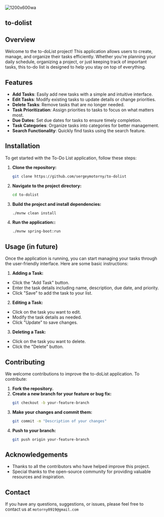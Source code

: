 ![1200x600wa](https://github.com/sergeymotorny/to-dolist/assets/98454212/9f5697f5-a8cb-4a4c-a1f1-cc0ca20dad56)


## to-dolist

## Overview
Welcome to the to-doList project! This application allows users to create, manage, and organize their tasks efficiently. Whether you're planning your daily schedule, organizing a project, or just keeping track of important tasks, this to-do list is designed to help you stay on top of everything.

## Features
- **Add Tasks**: Easily add new tasks with a simple and intuitive interface.
- **Edit Tasks**: Modify existing tasks to update details or change priorities.
- **Delete Tasks**: Remove tasks that are no longer needed.
- **Task Prioritization**: Assign priorities to tasks to focus on what matters most.
- **Due Dates**: Set due dates for tasks to ensure timely completion.
- **Task Categories**: Organize tasks into categories for better management.
- **Search Functionality**: Quickly find tasks using the search feature.

## Installation
To get started with the To-Do List application, follow these steps:

1. **Clone the repository:**
   ```bash
   git clone https://github.com/sergeymotorny/to-dolist

2. **Navigate to the project directory:**
   ```bash
   cd to-dolist

3. **Build the project and install dependencies:**
   ```bash
   ./mvnw clean install

4. **Run the application::**
   ```bash
   ./mvnw spring-boot:run

## Usage (in future)
Once the application is running, you can start managing your tasks through the user-friendly interface. Here are some basic instructions:

1. **Adding a Task:**
- Click the "Add Task" button.
- Enter the task details including name, description, due date, and priority.
- Click "Save" to add the task to your list.

2. **Editing a Task:**
- Click on the task you want to edit.
- Modify the task details as needed.
- Click "Update" to save changes.

3. **Deleting a Task:**
- Click on the task you want to delete.
- Click the "Delete" button.

## Contributing
We welcome contributions to improve the to-doList application. To contribute:

1. **Fork the repository.**
2. **Create a new branch for your feature or bug fix:**
   ```bash
   git checkout -b your-feature-branch
3. **Make your changes and commit them:**
   ```bash
   git commit -m "Description of your changes"
4. **Push to your branch:**
   ```bash
   git push origin your-feature-branch

## Acknowledgements
- Thanks to all the contributors who have helped improve this project.
- Special thanks to the open-source community for providing valuable resources and inspiration.

## Contact
If you have any questions, suggestions, or issues, please feel free to contact us at `motorny0919@gmail.com`
